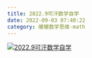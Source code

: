 ```yaml
---
title: 2022.9可汗数学自学
date: 2022-09-03 07:40:22
category: 暖暖数学思维-math
---
```



[![2022.9可汗数学自学](//simg.sinajs.cn/blog7style/images/common/sg_trans.gif "2022.9可汗数学自学")](https://album.sina.com.cn/pic/006iHBx1zy7YUMTSF0a6e)  

  

